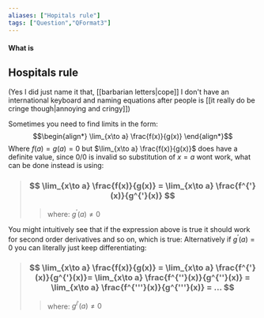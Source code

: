 ```yaml
---
aliases: ["Hopitals rule"]
tags: ["Question","QFormat3"]
---
```


#### What is
## Hospitals rule
(Yes I did just name it that, [[barbarian letters|cope]] I don't have an international keyboard and naming equations after people is [[it really do be cringe though|annoying and cringy]])

Sometimes you need to find limits in the form:
$$\begin{align*}
\lim_{x\to a} \frac{f(x)}{g(x)} 
\end{align*}$$
Where $f(a)=g(a)=0$ but $\lim_{x\to a} \frac{f(x)}{g(x)}$ does have a definite value, since $0/0$ is invalid so substitution of $x=a$ wont work, what can be done instead is using:

> ### $$ \lim_{x\to a} \frac{f(x)}{g(x)} = \lim_{x\to a} \frac{f^{'}(x)}{g^{'}(x)}  $$ 
>> where:
>> $g^{'}(a)\neq 0$

You might intuitively see that if the expression above is true it should work for second order derivatives and so on, which is true: Alternatively if $g^{'}(a)= 0$ you can literally just keep differentiating:

> ### $$ \lim_{x\to a} \frac{f(x)}{g(x)} = \lim_{x\to a} \frac{f^{'}(x)}{g^{'}(x)}= \lim_{x\to a} \frac{f^{''}(x)}{g^{''}(x)} = \lim_{x\to a} \frac{f^{'''}(x)}{g^{'''}(x)} = ...  $$ 
>> where:
>> $g^{i'}(a)\neq 0$

